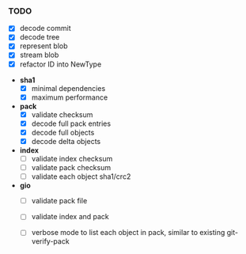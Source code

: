 ### TODO

* [x] decode commit
* [x] decode tree
* [x] represent blob
* [x] stream blob
* [x] refactor ID into NewType
* **sha1**
   * [x] minimal dependencies
   * [x] maximum performance
* **pack**
   * [x] validate checksum
   * [x] decode full pack entries
   * [x] decode full objects
   * [x] decode delta objects
* **index**
   * [ ] validate index checksum
   * [ ] validate pack checksum
   * [ ] validate each object sha1/crc2
* **gio**
   * [ ] validate pack file
   * [ ] validate index and pack
   * [ ] verbose mode to list each object in pack, similar to existing git-verify-pack

